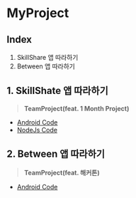 # MyProject

## Index

1. SkillShare 앱 따라하기
2. Between 앱 따라하기

## 1. SkillShate 앱 따라하기

> __TeamProject(feat. 1 Month Project)__

- [Android Code]()
- [NodeJs Code]()

## 2. Between 앱 따라하기

> __TeamProject(feat. 해커톤)__

- [Android Code]()

